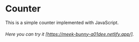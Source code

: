 # Counter

This is a simple counter implemented with JavaScript.

###### Here you can try it [https://meek-bunny-a01dee.netlify.app/].


